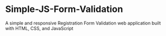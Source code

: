 # Simple-JS-Form-Validation
A simple and responsive Registration Form Validation web application built with HTML, CSS, and JavaScript
